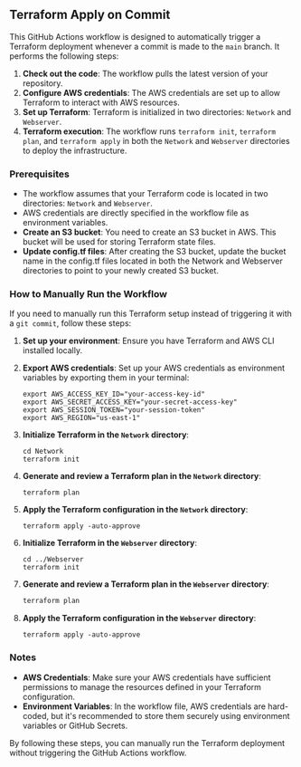 ## Terraform Apply on Commit<br />

This GitHub Actions workflow is designed to automatically trigger a Terraform deployment whenever a commit is made to the `main` branch. It performs the following steps:<br />

1. **Check out the code**: The workflow pulls the latest version of your repository.<br />
2. **Configure AWS credentials**: The AWS credentials are set up to allow Terraform to interact with AWS resources.<br />
3. **Set up Terraform**: Terraform is initialized in two directories: `Network` and `Webserver`.<br />
4. **Terraform execution**: The workflow runs `terraform init`, `terraform plan`, and `terraform apply` in both the `Network` and `Webserver` directories to deploy the infrastructure.<br />

### Prerequisites<br />

- The workflow assumes that your Terraform code is located in two directories: `Network` and `Webserver`.<br />
- AWS credentials are directly specified in the workflow file as environment variables.<br />
- **Create an S3 bucket**: You need to create an S3 bucket in AWS. This bucket will be used for storing Terraform state files.<br />
- **Update config.tf files**: After creating the S3 bucket, update the bucket name in the config.tf files located in both the Network and Webserver directories to point to your newly created S3 bucket.<br />

### How to Manually Run the Workflow<br />

If you need to manually run this Terraform setup instead of triggering it with a `git commit`, follow these steps:<br />

1. **Set up your environment**: Ensure you have Terraform and AWS CLI installed locally.<br />

2. **Export AWS credentials**: Set up your AWS credentials as environment variables by exporting them in your terminal:<br />
   ```bash<br />
   export AWS_ACCESS_KEY_ID="your-access-key-id"
   export AWS_SECRET_ACCESS_KEY="your-secret-access-key"
   export AWS_SESSION_TOKEN="your-session-token"
   export AWS_REGION="us-east-1"

3. **Initialize Terraform in the `Network` directory**:<br />
   ```bash<br />
   cd Network
   terraform init

4. **Generate and review a Terraform plan in the `Network` directory**:<br />
   ```bash<br />
   terraform plan

5. **Apply the Terraform configuration in the `Network` directory**:<br />
   ```bash<br />
   terraform apply -auto-approve

6. **Initialize Terraform in the `Webserver` directory**:<br />
   ```bash<br />
   cd ../Webserver
   terraform init

7. **Generate and review a Terraform plan in the `Webserver` directory**:<br />
   ```bash
   terraform plan

8. **Apply the Terraform configuration in the `Webserver` directory**:<br />
   ```bash<br />
   terraform apply -auto-approve

### Notes<br />

- **AWS Credentials**: Make sure your AWS credentials have sufficient permissions to manage the resources defined in your Terraform configuration.<br />
- **Environment Variables**: In the workflow file, AWS credentials are hard-coded, but it's recommended to store them securely using environment variables or GitHub Secrets.<br />
  
By following these steps, you can manually run the Terraform deployment without triggering the GitHub Actions workflow.<br />
